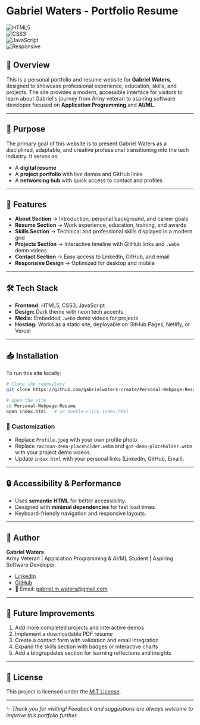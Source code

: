 # Gabriel Waters - Portfolio Resume

![HTML5](https://img.shields.io/badge/HTML5-orange?logo=html5)  
![CSS3](https://img.shields.io/badge/CSS3-blue?logo=css3)  
![JavaScript](https://img.shields.io/badge/JavaScript-yellow?logo=javascript)  
![Responsive](https://img.shields.io/badge/Responsive-Design-brightgreen)

## 📌 Overview
This is a personal portfolio and resume website for **Gabriel Waters**, designed to showcase professional experience, education, skills, and projects. The site provides a modern, accessible interface for visitors to learn about Gabriel's journey from Army veteran to aspiring software developer focused on **Application Programming** and **AI/ML**.  

---

## 🎯 Purpose
The primary goal of this website is to present Gabriel Waters as a disciplined, adaptable, and creative professional transitioning into the tech industry. It serves as:  
- A **digital resume**  
- A **project portfolio** with live demos and GitHub links  
- A **networking hub** with quick access to contact and profiles  

---

## 🚀 Features
- **About Section** → Introduction, personal background, and career goals  
- **Resume Section** → Work experience, education, training, and awards  
- **Skills Section** → Technical and professional skills displayed in a modern grid  
- **Projects Section** → Interactive timeline with GitHub links and `.webm` demo videos  
- **Contact Section** → Easy access to LinkedIn, GitHub, and email  
- **Responsive Design** → Optimized for desktop and mobile  

---

## 🛠️ Tech Stack
- **Frontend:** HTML5, CSS3, JavaScript  
- **Design:** Dark theme with neon tech accents  
- **Media:** Embedded `.webm` demo videos for projects  
- **Hosting:** Works as a static site, deployable on GitHub Pages, Netlify, or Vercel  

---

## 📥 Installation
To run this site locally:  

```bash
# Clone the repository
git clone https://github.com/gabrielwaters-create/Personal-Webpage-Resume.git

# Open the site
cd Personal-Webpage-Resume
open index.html   # or double-click index.html
```

### 🔧 Customization
- Replace `Profile.jpeg` with your own profile photo.  
- Replace `raccoon-demo-placeholder.webm` and `gpt-demo-placeholder.webm` with your project demo videos.  
- Update `index.html` with your personal links (LinkedIn, GitHub, Email).  

---

## 🔒 Accessibility & Performance
- Uses **semantic HTML** for better accessibility.  
- Designed with **minimal dependencies** for fast load times.  
- Keyboard-friendly navigation and responsive layouts.  

---

## 👤 Author
**Gabriel Waters**  
Army Veteran | Application Programming & AI/ML Student | Aspiring Software Developer  

- [LinkedIn](https://www.linkedin.com/in/gabriel-waters-3a2000300)  
- [GitHub](https://github.com/gabrielwaters-create)  
- 📧 Email: gabriel.m.waters@gmail.com  

---

## 🔮 Future Improvements
1. Add more completed projects and interactive demos  
2. Implement a downloadable PDF resume  
3. Create a contact form with validation and email integration  
4. Expand the skills section with badges or interactive charts  
5. Add a blog/updates section for learning reflections and insights  

---

## 📜 License
This project is licensed under the [MIT License](LICENSE).  

---

✨ *Thank you for visiting! Feedback and suggestions are always welcome to improve this portfolio further.*  
